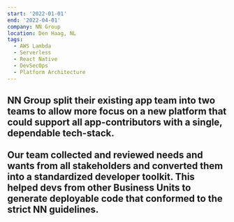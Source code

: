 ```yaml
---
start: '2022-01-01'
end: '2022-04-01'
company: NN Group
location: Den Haag, NL
tags:
  - AWS Lambda
  - Serverless
  - React Native
  - DevSecOps
  - Platform Architecture
---
```

NN Group split their existing app team into two teams to allow more focus on a new platform that could support all app-contributors with a single, dependable tech-stack.<br><br>Our team collected and reviewed needs and wants from all stakeholders and converted them into a standardized developer toolkit. This helped devs from other Business Units to generate deployable code that conformed to the strict NN guidelines.
---